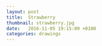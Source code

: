 ```yaml
---
layout: post
title:  Strawberry
thumbnail: strawberry.jpg
date:   2016-11-05 19:15:00 +0100
categories: drawings
---
```

